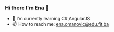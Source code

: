 ### Hi there I'm Ena 👋
- 🌱 I’m currently learning C#,AngularJS
- 📫 How to reach me: ena.omanovic@edu.fit.ba

